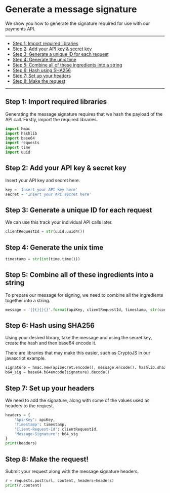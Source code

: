 # Generate a message signature


We show you how to generate the signature required for use with our payments API.

---

- [Step 1: Import required libraries](#step-1-import-required-libraries)
- [Step 2: Add your API key & secret key](#step-2-add-api-key-and-secret-key)
- [Step 3: Generate a unique ID for each request](#step-3-genetate-unique-id)
- [Step 4: Generate the unix time](#step-4-generate-unix-time)
- [Step 5: Combine all of these ingredients into a string](#step-5-combine-into-string)
- [Step 6: Hash using SHA256](#step-6-hash-using-sha256)
- [Step 7: Set up your headers](#step-7-set-up-headers)
- [Step 8: Make the request](#step-8-make-request)

---

## Step 1: Import required libraries

Generating the message signature requires that we hash the payload of the API call.
Firstly, import the required libraries.

```python
import hmac
import hashlib
import base64
import requests
import time
import uuid
```

## Step 2: Add your API key & secret key

Insert your API key and secret here.

```python
key = 'Insert your API key here'
secret = 'Insert your API secret here'
```

## Step 3: Generate a unique ID for each request

We can use this track your individual API calls later.

```python
clientRequestId = str(uuid.uuid4())
```

## Step 4: Generate the unix time

```python
timestamp = str(int(time.time()))
```

## Step 5: Combine all of these ingredients into a string

To prepare our message for signing, we need to combine all the ingredients together into a string.

```python
message = '{}{}{}{}'.format(apiKey, clientRequestId, timestamp, str(content))
```

## Step 6: Hash using SHA256

Using your desired library, take the message and using the secret key, create the hash and then base64 encode it.

There are libraries that may make this easier, such as CryptoJS in our javascript example.

```python
signature = hmac.new(apiSecret.encode(), message.encode(), hashlib.sha256).digest()
b64_sig = base64.b64encode(signature).decode()
```

## Step 7: Set up your headers

We need to add the signature, along with some of the values used as headers to the request.

```python
headers = {
    'Api-Key': apiKey,
    'Timestamp': timestamp,
    'Client-Request-Id': clientRequestId,
    'Message-Signature': b64_sig
}
print(headers)
```

## Step 8: Make the request!

Submit your request along with the message signature headers.

```python
r = requests.post(url, content, headers=headers)
print(r.content)
```
